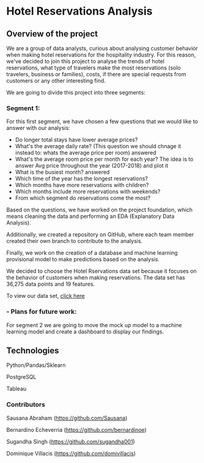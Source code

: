 # Hotel Reservations Analysis

## Overview of the project

We are a group of data analysts, curious about analysing customer behavior when making hotel reservations for the hospitality industry.
For this reason, we've decided to join this project to analyse the trends of hotel reservations, what type of travelers make the most reservations (solo travelers, business or families), costs, if there are special requests from customers or any other interesting find.

We are going to divide this project into three segments:

### Segment 1:

For this first segment, we have chosen a few questions that we would like to answer with our analysis:

- Do longer total stays have lower average prices?
- What's the average daily rate? (This question we should chnage it instead to: whats the average price per room) answered
- What's the average room price per month for each year? The idea is to answer Avg price throughout the year (2017-2018) and plot it
- What is the busiest month? answered
- Which time of the year has the longest reservations?
- Which months have more reservations with children?
- Which months include more reservations with weekends?
- From which segment do reservations come the most?

Based on the questions, we have worked on the project foundation, which means cleaning the data and performing an EDA (Explanatory Data Analysis).

Additionally, we created a repository on GitHub, where each team member created their own branch to contribute to the analysis.

Finally, we work on the creation of a database and machine learning provisional model to make predictions based on the analysis.

We decided to choose the Hotel Rservations data set because it focuses on the behavior of customers when making reservations. The data set has 36,275 data points and 19 features.

To view our data set, [click here](https://www.kaggle.com/datasets/ahsan81/hotel-reservations-classification-dataset)

### - Plans for future work: 

For segment 2 we are going to move the mock up model to a machine learning model and create a dashboard to display our findings.

## Technologies

Python/Pandas/Sklearn

PostgreSQL

Tableau

### Contributors

Sausana Abraham (https://github.com/Sausana)

Bernardino Echeverria (https://github.com/bernardinoe)

Sugandha Singh (https://github.com/sugandha001)

Dominique Villacis (https://github.com/domivillacis)
